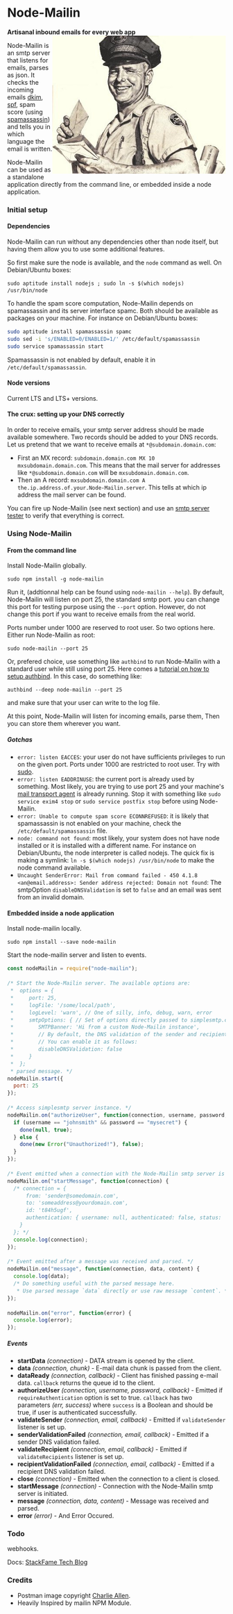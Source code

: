 # Node-Mailin

**Artisanal inbound emails for every web app**
<img align="right" src="postman.jpg"/>

Node-Mailin is an smtp server that listens for emails, parses as json.
It checks the incoming emails [dkim](http://en.wikipedia.org/wiki/DomainKeys_Identified_Mail), [spf](http://en.wikipedia.org/wiki/Sender_Policy_Framework), spam score (using [spamassassin](http://spamassassin.apache.org/)) and tells you in which language the email is written.

Node-Mailin can be used as a standalone application directly from the command line, or embedded inside a node application.

### Initial setup

#### Dependencies

Node-Mailin can run without any dependencies other than node itself, but having them allow you to use some additional features.

So first make sure the node is available, and the `node` command as well. On Debian/Ubuntu boxes:

```
sudo aptitude install nodejs ; sudo ln -s $(which nodejs) /usr/bin/node
```

To handle the spam score computation, Node-Mailin depends on spamassassin and its server interface spamc. Both should be available as packages on your machine. For instance on Debian/Ubuntu boxes:

```bash
sudo aptitude install spamassassin spamc
sudo sed -i 's/ENABLED=0/ENABLED=1/' /etc/default/spamassassin
sudo service spamassassin start
```

Spamassassin is not enabled by default, enable it in `/etc/default/spamassassin`.

#### Node versions

Current LTS and LTS+ versions.

#### The crux: setting up your DNS correctly

In order to receive emails, your smtp server address should be made available somewhere. Two records should be added to your DNS records. Let us pretend that we want to receive emails at `*@subdomain.domain.com`:

- First an MX record: `subdomain.domain.com MX 10 mxsubdomain.domain.com`. This means that the mail server for addresses like `*@subdomain.domain.com` will be `mxsubdomain.domain.com`.
- Then an A record: `mxsubdomain.domain.com A the.ip.address.of.your.Node-Mailin.server`. This tells at which ip address the mail server can be found.

You can fire up Node-Mailin (see next section) and use an [smtp server tester](http://mxtoolbox.com/diagnostic.aspx) to verify that everything is correct.

### Using Node-Mailin

#### From the command line

Install Node-Mailin globally.

```
sudo npm install -g node-mailin
```

Run it, (addtionnal help can be found using `node-mailin --help`). By default, Node-Mailin will listen on port 25, the standard smtp port. you can change this port for testing purpose using the `--port` option. However, do not change this port if you want to receive emails from the real world.

Ports number under 1000 are reserved to root user. So two options here. Either run Node-Mailin as root:

```
sudo node-mailin --port 25
```

Or, prefered choice, use something like `authbind` to run Node-Mailin with a standard user while still using port 25.
Here comes a [tutorial on how to setup authbind](http://respectthecode.tumblr.com/post/16461876216/using-authbind-to-run-node-js-on-port-80-with-dreamhost). In this case, do something like:

```
authbind --deep node-mailin --port 25
```

and make sure that your user can write to the log file.

At this point, Node-Mailin will listen for incoming emails, parse them, Then you can store them wherever you want.

##### Gotchas

- `error: listen EACCES`: your user do not have sufficients privileges to run on the given port. Ports under 1000 are restricted to root user. Try with [sudo](http://xkcd.com/149/).
- `error: listen EADDRINUSE`: the current port is already used by something. Most likely, you are trying to use port 25 and your machine's [mail transport agent](http://en.wikipedia.org/wiki/Message_transfer_agent) is already running. Stop it with something like `sudo service exim4 stop` or `sudo service postfix stop` before using Node-Mailin.
- `error: Unable to compute spam score ECONNREFUSED`: it is likely that spamassassin is not enabled on your machine, check the `/etc/default/spamassassin` file.
- `node: command not found`: most likely, your system does not have node installed or it is installed with a different name. For instance on Debian/Ubuntu, the node interpreter is called nodejs. The quick fix is making a symlink: `ln -s $(which nodejs) /usr/bin/node` to make the node command available.
- `Uncaught SenderError: Mail from command failed - 450 4.1.8 <an@email.address>: Sender address rejected: Domain not found`: The smtpOption `disableDNSValidation` is set to `false` and an email was sent from an invalid domain.

#### Embedded inside a node application

Install node-mailin locally.

```
sudo npm install --save node-mailin
```

Start the node-mailin server and listen to events.

```javascript
const nodeMailin = require("node-mailin");

/* Start the Node-Mailin server. The available options are:
 *  options = {
 *     port: 25,
 *     logFile: '/some/local/path',
 *     logLevel: 'warn', // One of silly, info, debug, warn, error
 *     smtpOptions: { // Set of options directly passed to simplesmtp.createServer(smtpOptions)
 *        SMTPBanner: 'Hi from a custom Node-Mailin instance',
 *        // By default, the DNS validation of the sender and recipient domains is disabled so.
 *        // You can enable it as follows:
 *        disableDNSValidation: false
 *     }
 *  };
 * parsed message. */
nodeMailin.start({
  port: 25
});

/* Access simplesmtp server instance. */
nodeMailin.on("authorizeUser", function(connection, username, password, done) {
  if (username == "johnsmith" && password == "mysecret") {
    done(null, true);
  } else {
    done(new Error("Unauthorized!"), false);
  }
});

/* Event emitted when a connection with the Node-Mailin smtp server is initiated. */
nodeMailin.on("startMessage", function(connection) {
  /* connection = {
      from: 'sender@somedomain.com',
      to: 'someaddress@yourdomain.com',
      id: 't84h5ugf',
      authentication: { username: null, authenticated: false, status: 'NORMAL' }
    }
  }; */
  console.log(connection);
});

/* Event emitted after a message was received and parsed. */
nodeMailin.on("message", function(connection, data, content) {
  console.log(data);
  /* Do something useful with the parsed message here.
   * Use parsed message `data` directly or use raw message `content`. */
});

nodeMailin.on("error", function(error) {
  console.log(error);
});
```

##### Events

- **startData** _(connection)_ - DATA stream is opened by the client.
- **data** _(connection, chunk)_ - E-mail data chunk is passed from the client.
- **dataReady** _(connection, callback)_ - Client has finished passing e-mail data. `callback` returns the queue id to the client.
- **authorizeUser** _(connection, username, password, callback)_ - Emitted if `requireAuthentication` option is set to true. `callback` has two parameters _(err, success)_ where `success` is a Boolean and should be true, if user is authenticated successfully.
- **validateSender** _(connection, email, callback)_ - Emitted if `validateSender` listener is set up.
- **senderValidationFailed** _(connection, email, callback)_ - Emitted if a sender DNS validation failed.
- **validateRecipient** _(connection, email, callback)_ - Emitted if `validateRecipients` listener is set up.
- **recipientValidationFailed** _(connection, email, callback)_ - Emitted if a recipient DNS validation failed.
- **close** _(connection)_ - Emitted when the connection to a client is closed.
- **startMessage** _(connection)_ - Connection with the Node-Mailin smtp server is initiated.
- **message** _(connection, data, content)_ - Message was received and parsed.
- **error** _(error)_ - And Error Occured.

### Todo

webhooks.

Docs: [StackFame Tech Blog](https://stackfame.com/receive-inbound-emails-node-js)

### Credits

- Postman image copyright [Charlie Allen](http://charlieallensblog.blogspot.fr).
- Heavily Inspired by mailin NPM Module.
